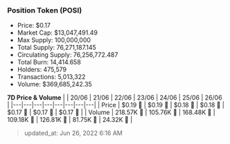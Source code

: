 
  ### Position Token (POSI)
  - Price: $0.17
  - Market Cap: $13,047,491.49
  - Max Supply: 100,000,000
  - Total Supply: 76,271,187.145
  - Circulating Supply: 76,256,772.487
  - Total Burn: 14,414.658
  - Holders: 475,579
  - Transactions: 5,013,322
  - Volume: $369,685,242.35

  **7D Price & Volume**
  | | 20&#x2F;06 | 21&#x2F;06 | 22&#x2F;06 | 23&#x2F;06 | 24&#x2F;06 | 25&#x2F;06 | 26&#x2F;06 |
  |---|---|---|---|---|---|---|---|
  | Price | $0.19 🔻 | $0.19 🔻 | $0.18 🔻 | $0.18 🚀 | $0.17 🔻 | $0.17 🔻 | $0.17 🔻 |
  | Volume | 218.57K 🔻 | 105.76K 🔻 | 168.48K 🚀 | 109.18K 🔻 | 126.81K 🚀 | 81.75K 🔻 | 24.32K 🔻 |

  > updated_at: Jun 26, 2022 6:16 AM
